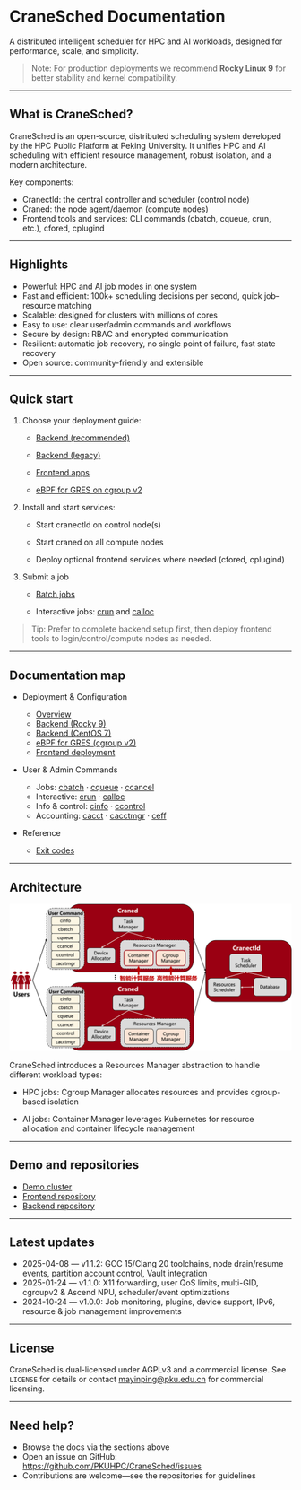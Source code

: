 <!-- Home page for the CraneSched documentation site (MkDocs) -->

# CraneSched Documentation

A distributed intelligent scheduler for HPC and AI workloads, designed for performance, scale, and simplicity.

> Note: For production deployments we recommend **Rocky Linux 9** for better stability and kernel compatibility.

---

## What is CraneSched?

CraneSched is an open-source, distributed scheduling system developed by the HPC Public Platform at Peking University. It unifies HPC and AI scheduling with efficient resource management, robust isolation, and a modern architecture.

Key components:

- Cranectld: the central controller and scheduler (control node)
- Craned: the node agent/daemon (compute nodes)
- Frontend tools and services: CLI commands (cbatch, cqueue, crun, etc.), cfored, cplugind

---

## Highlights

- Powerful: HPC and AI job modes in one system
- Fast and efficient: 100k+ scheduling decisions per second, quick job–resource matching
- Scalable: designed for clusters with millions of cores
- Easy to use: clear user/admin commands and workflows
- Secure by design: RBAC and encrypted communication
- Resilient: automatic job recovery, no single point of failure, fast state recovery
- Open source: community-friendly and extensible

---

## Quick start

1. Choose your deployment guide:

	 - [Backend (recommended)](<./config/Backend Deployment/Rocky9.md>)

	 - [Backend (legacy)](<./config/Backend Deployment/Centos7.md>)

	 - [Frontend apps](./config/Frontend.md)

	 - [eBPF for GRES on cgroup v2](<./config/Backend Deployment/EBPF.md>)

2. Install and start services:

	 - Start cranectld on control node(s)

	 - Start craned on all compute nodes

	 - Deploy optional frontend services where needed (cfored, cplugind)

3. Submit a job

	 - [Batch jobs](./command/cbatch.md)

	 - Interactive jobs: [crun](./command/crun.md) and [calloc](./command/calloc.md)

> Tip: Prefer to complete backend setup first, then deploy frontend tools to login/control/compute nodes as needed.

---

## Documentation map

- Deployment & Configuration
	- [Overview](./config/index.md)
	- [Backend (Rocky 9)](<./config/Backend Deployment/Rocky9.md>)
	- [Backend (CentOS 7)](<./config/Backend Deployment/Centos7.md>)
	- [eBPF for GRES (cgroup v2)](<./config/Backend Deployment/EBPF.md>)
	- [Frontend deployment](./config/Frontend.md)

- User & Admin Commands
	- Jobs: [cbatch](./command/cbatch.md) · [cqueue](./command/cqueue.md) · [ccancel](./command/ccancel.md)
	- Interactive: [crun](./command/crun.md) · [calloc](./command/calloc.md)
	- Info & control: [cinfo](./command/cinfo.md) · [ccontrol](./command/ccontrol.md)
	- Accounting: [cacct](./command/cacct.md) · [cacctmgr](./command/cacctmgr.md) · [ceff](./command/ceff.md)

- Reference
	- [Exit codes](./referrence/exit_code.md)

---

## Architecture

![CraneSched architecture](./images/Architecture.png)

CraneSched introduces a Resources Manager abstraction to handle different workload types:

- HPC jobs: Cgroup Manager allocates resources and provides cgroup-based isolation

- AI jobs: Container Manager leverages Kubernetes for resource allocation and container lifecycle management

---

## Demo and repositories

- [Demo cluster](https://hpc.pku.edu.cn/demo/cranesched)
- [Frontend repository](https://github.com/PKUHPC/CraneSched-FrontEnd)
- [Backend repository](https://github.com/PKUHPC/CraneSched)

---

## Latest updates

- 2025-04-08 — v1.1.2: GCC 15/Clang 20 toolchains, node drain/resume events, partition account control, Vault integration
- 2025-01-24 — v1.1.0: X11 forwarding, user QoS limits, multi-GID, cgroupv2 & Ascend NPU, scheduler/event optimizations
- 2024-10-24 — v1.0.0: Job monitoring, plugins, device support, IPv6, resource & job management improvements

---

## License

CraneSched is dual-licensed under AGPLv3 and a commercial license. See `LICENSE` for details or contact mayinping@pku.edu.cn for commercial licensing.

---

## Need help?

- Browse the docs via the sections above
- Open an issue on GitHub: <https://github.com/PKUHPC/CraneSched/issues>
- Contributions are welcome—see the repositories for guidelines

